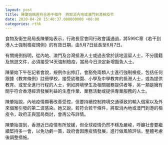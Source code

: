 ```yaml
---
layout: post
title: 陳肇始稱若符合若干條件　將取消內地或澳門到港檢疫令
date: 2020-04-28 15:40:37.000000000 +08:00
categories: rthk
---
```


食物及衞生局局長陳肇始表示，行政長官會同行政會議通過，將599C章《若干到港人士強制檢疫規例》的有效日期，由5月7日延長至6月7日。

有關規例指明，從內地、澳門及台灣抵港人士或過去曾於該地逗留人士，不分國籍及旅遊文件，必須接受14天強制檢疫，當局今日決定新增豁免人士。

陳肇始下午在記者會說，規例作出修訂，會豁免兩類人士進行強制檢疫，包括任何跟據《教育條例》註冊學校，接受幼稚園、小學及中學教育的抵港人士，或為提供教育、或安全進行行程的人士，例如跨境學生及相關服務提供者等，另一類是擁有關乎符合香港經濟發展利益的生產作業、業務活動或提供專業服務的人士。

陳肇始說，內地疫情顯著改善受控，但要持續控制跨境交通導致的輸入個案以及外來個案引發的第二波感染。她又說，若符合若干條件，將取消內地或澳門到港的檢疫令，政府正與當局商討，會再公布詳情。

陳肇始提到，香港近日疫情有所放緩，但全球疫情仍然不穩及嚴峻，呼籲社會要繼續堅持多一會，以免功虧一簣，政府會因應疫情發展，進行做風險評估，整體考慮後調整措施。
